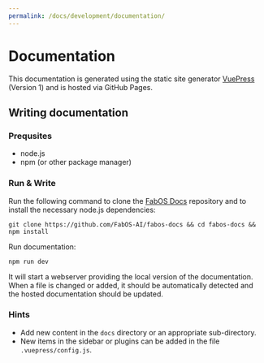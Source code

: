 ```yaml
---
permalink: /docs/development/documentation/
---
```


# Documentation

This documentation is generated using the static site generator [VuePress](https://vuepress.vuejs.org) (Version 1) and is hosted via GitHub Pages.

## Writing documentation

### Prequsites

* node.js
* npm (or other package manager)

### Run & Write

Run the following command to clone the  [FabOS Docs](https://github.com/FabOS-AI/fabos-docs) repository and to install the necessary node.js dependencies:
```
git clone https://github.com/FabOS-AI/fabos-docs && cd fabos-docs && npm install
```

Run documentation:
```
npm run dev
```
It will start a webserver providing the local version of the documentation. When a file is changed or added, it should be automatically detected and the hosted documentation should be updated.

### Hints

* Add new content in the `docs` directory or an appropriate  sub-directory.
* New items in the sidebar or plugins can be added in the file `.vuepress/config.js`.